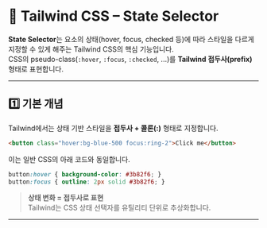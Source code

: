 # 🎨 Tailwind CSS – State Selector

**State Selector**는 요소의 상태(hover, focus, checked 등)에 따라 스타일을 다르게 지정할 수 있게 해주는 Tailwind CSS의 핵심 기능입니다.  
CSS의 pseudo-class(`:hover`, `:focus`, `:checked`, ...)를 **Tailwind 접두사(prefix)** 형태로 표현합니다.

---

## 1️⃣ 기본 개념

Tailwind에서는 상태 기반 스타일을 **접두사 + 콜론(:)** 형태로 지정합니다.

```html
<button class="hover:bg-blue-500 focus:ring-2">Click me</button>
```

이는 일반 CSS의 아래 코드와 동일합니다.

```css
button:hover { background-color: #3b82f6; }
button:focus { outline: 2px solid #3b82f6; }
```

> **상태 변화 = 접두사로 표현**  
Tailwind는 CSS 상태 선택자를 유틸리티 단위로 추상화합니다.

---
